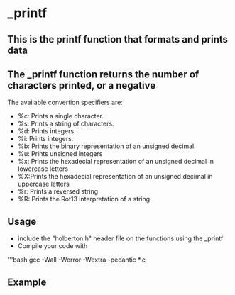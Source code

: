 <!-- Headings -->

# _printf

## This is the printf function that formats and prints data

## The _printf function returns the number of characters printed, or a negative

<!-- UL -->
The available convertion specifiers are:

* %c: Prints a single character.
* %s: Prints a string of characters.
* %d: Prints integers.
* %i: Prints integers.
* %b: Prints the binary representation of an unsigned decimal.
* %u: Prints unsigned integers
* %x: Prints the hexadecial representation of an unsigned decimal in lowercase
letters
* %X:Prints the hexadecial representation of an unsigned decimal in uppercase 
letters
* %r: Prints a reversed string
* %R: Prints the Rot13 interpretation of a string

<!-- Headings -->

## Usage

* include the "holberton.h" header file on the functions using the _printf
* Compile your code with
<!-- Code Blocks -->
'''bash
gcc -Wall -Werror -Wextra -pedantic *.c


<!-- Headings -->
## Example
